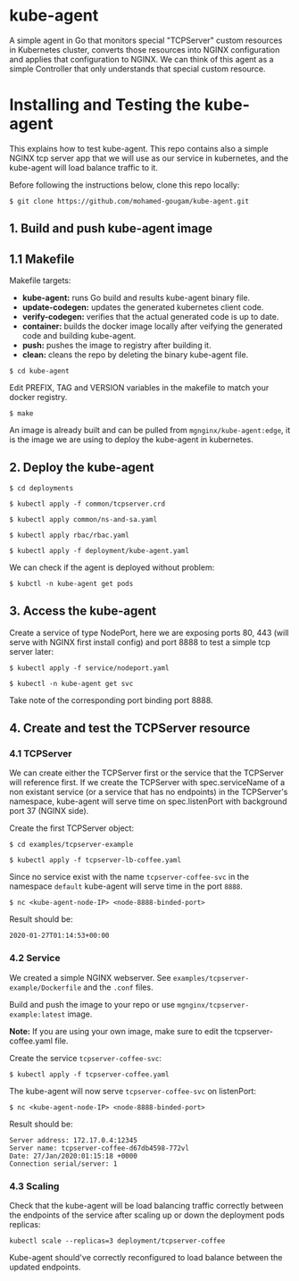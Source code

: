 # kube-agent
A simple agent in Go that monitors special "TCPServer" custom resources in Kubernetes cluster, converts those resources into NGINX configuration and applies that configuration to NGINX. We can think of this agent as a simple Controller that only understands that special custom resource.

# Installing and Testing the kube-agent
This explains how to test kube-agent. This repo contains also a simple NGINX tcp server app that we will use as our service in kubernetes, and the kube-agent will load balance traffic to it.

Before following the instructions below, clone this repo locally:

```
$ git clone https://github.com/mohamed-gougam/kube-agent.git
```

## 1. Build and push kube-agent image

## 1.1 Makefile

Makefile targets:
- **kube-agent:** runs Go build and results kube-agent binary file.
- **update-codegen:** updates the generated kubernetes client code.
- **verify-codegen:** verifies that the actual generated code is up to date.
- **container:** builds the docker image locally after veifying the generated code and building kube-agent.
- **push:** pushes the image to registry after building it.
- **clean:** cleans the repo by deleting the binary kube-agent file.

```
$ cd kube-agent
```

Edit PREFIX, TAG and VERSION variables in the makefile to match your docker registry.
```
$ make
```

An image is already built and can be pulled from `mgnginx/kube-agent:edge`, it is the image we are using to deploy the kube-agent in kubernetes.

## 2. Deploy the kube-agent

```
$ cd deployments

$ kubectl apply -f common/tcpserver.crd

$ kubectl apply common/ns-and-sa.yaml

$ kubectl apply rbac/rbac.yaml

$ kubectl apply -f deployment/kube-agent.yaml
```

We can check if the agent is deployed without problem:
```
$ kubctl -n kube-agent get pods
```

## 3. Access the kube-agent

Create a service of type NodePort, here we are exposing ports 80, 443 (will serve with NGINX first install config) and port 8888 to test a simple tcp server later:
```
$ kubectl apply -f service/nodeport.yaml

$ kubectl -n kube-agent get svc
```
Take note of the corresponding port binding port 8888.

## 4. Create and test the TCPServer resource

### 4.1 TCPServer

We can create either the TCPServer first or the service that the TCPServer will reference first. If we create the TCPServer with spec.serviceName of a non existant service (or a service that has no endpoints) in the TCPServer's namespace, kube-agent will serve time on spec.listenPort with background port 37 (NGINX side).

Create the first TCPServer object:
```
$ cd examples/tcpserver-example

$ kubectl apply -f tcpserver-lb-coffee.yaml
```

Since no service exist with the name `tcpserver-coffee-svc` in the namespace `default` kube-agent will serve time in the port `8888`.
```
$ nc <kube-agent-node-IP> <node-8888-binded-port>
```

Result should be:
```
2020-01-27T01:14:53+00:00
```

### 4.2 Service

We created a simple NGINX webserver. See `examples/tcpserver-example/Dockerfile` and the `.conf` files.

Build and push the image to your repo or use `mgnginx/tcpserver-example:latest` image.

**Note:**
If you are using your own image, make sure to edit the tcpserver-coffee.yaml file.

Create the service `tcpserver-coffee-svc`:
```
$ kubectl apply -f tcpserver-coffee.yaml
```

The kube-agent will now serve `tcpserver-coffee-svc` on listenPort:
```
$ nc <kube-agent-node-IP> <node-8888-binded-port>
```

Result should be:
```
Server address: 172.17.0.4:12345
Server name: tcpserver-coffee-d67db4598-772vl
Date: 27/Jan/2020:01:15:18 +0000
Connection serial/server: 1
```

### 4.3 Scaling

Check that the kube-agent will be load balancing traffic correctly between the endpoints of the service after scaling up or down the deployment pods replicas:

```
kubectl scale --replicas=3 deployment/tcpserver-coffee
```

Kube-agent should've correctly reconfigured to load balance between the updated endpoints.
